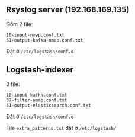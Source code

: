 ## Rsyslog server (192.168.169.135) 
Gồm 2 file:
```
10-input-nmap.conf.txt
51-output-kafka-nmap.conf.txt
```
Đặt ở `/etc/logstash/conf.d`

## Logstash-indexer
3 file:
```
10-input-kafka.conf.txt
37-filter-nmap.conf.txt
51-output-elasticsearch.conf.txt
```
Đặt ở `/etc/logstash/conf.d`

File `extra_patterns.txt` đặt ở `/etc/logstash/`
